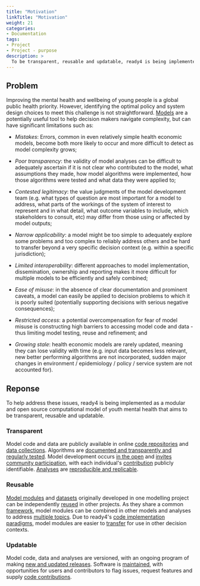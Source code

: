 ```yaml
---
title: "Motivation"
linkTitle: "Motivation"
weight: 21
categories: 
- Documentation
tags:
- Project
- Project - purpose
description: >
  To be transparent, reusable and updatable, ready4 is being implemented as a [modular](/docs/getting-started/concepts/module/) and [open source](/docs/software/terms/licenses/) [computational model](/docs/getting-started/concepts/model/#computational-model).
---
```


## Problem
Improving the mental health and wellbeing of young people is a global public health priority. However, identifying the optimal policy and system design choices to meet this challenge is not straightforward. [Models](/docs/getting-started/concepts/model/) are a potentially useful tool to help decision makers navigate complexity, but can have significant limitations such as:

- *Mistakes*: Errors, common in even relatively simple health economic models, become both more likely to occur and more difficult to detect as model complexity grows;

- *Poor transparency*: the validity of model analyses can be difficult to adequately ascertain if it is not clear who contributed to the model, what assumptions they made, how model algorithms were implemented, how those algorithms were tested and what data they were applied to;

- *Contested legitimacy*: the value judgments of the model development team (e.g. what types of question are most important for a model to address, what parts of the workings of the system of interest to represent and in what detail, what outcome variables to include, which stakeholders to consult, etc) may differ from those using or affected by model outputs;

- *Narrow applicability*: a model might be too simple to adequately explore some problems and too complex to reliably address others and be hard to transfer beyond a very specific decision context (e.g. within a specific jurisdiction);

- *Limited interoperability*: different approaches to model implementation, dissemination, ownership and reporting makes it more difficult for multiple models to be efficiently and safely combined;

- *Ease of misuse*: in the absence of clear documentation and prominent caveats, a model can easily be applied to decision problems to which it is poorly suited (potentially supporting decisions with serious negative consequences);

- *Restricted access*: a potential overcompensation for fear of model misuse is constructing high barriers to accessing model code and data - thus limiting model testing, reuse and refinement; and

- *Growing stale*: health economic models are rarely updated, meaning they can lose validity with time (e.g. input data becomes less relevant, new better performing algorithms are not incorporated, sudden major changes in environment / epidemiology / policy / service system are not accounted for).

## Reponse
To help address these issues, ready4 is being implemented as a modular and open source computational model of youth mental health that aims to be transparent, reusable and updatable.

### Transparent
Model code and data are publicly available in online [code repositories](/docs/software/repositories/) and [data collections](/docs/datasets/finding-data/search/). Algorithms are [documented and transparently and regularly tested](/docs/software/libraries/documentation/). Model development occurs [in the open](https://github.com/ready4-dev) and [invites community participation](/community/), with each individual's [contribution](/docs/contribution-guidelines/) publicly identifiable. [Analyses](/docs/analyses/) are [reproducible and replicable](/docs/getting-started/concepts/reproducible-replicable-generalisable/#reproduction-and-replication).

### Reusable
[Model modules](/docs/model/) and [datasets](/docs/datasets/) originally developed in one modelling project can be independently [reused](/docs/model/using-modules/) in other projects. As they share a common [framework](/docs/framework/), model modules can be combined in other models and analyses to address [multiple topics](/docs/examples/). Due to ready4's [code implementation paradigms](/docs/framework/implementation/paradigm/), model modules are easier to [transfer](/docs/getting-started/concepts/transferable/) for use in other decision contexts.

### Updatable
Model code, data and analyses are versioned, with an ongoing program of making [new and updated releases](/blog/releases/). Software is [maintained](/docs/contribution-guidelines/priorities/curate/), with opportunities for users and contributors to flag issues, request features and supply [code contributions](/docs/contribution-guidelines/contribution-types/code/).


